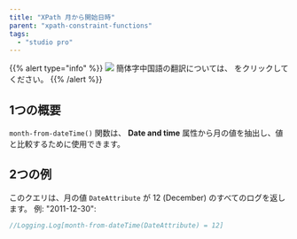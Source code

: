 ```yaml
---
title: "XPath 月から開始日時"
parent: "xpath-constraint-functions"
tags:
  - "studio pro"
---
```


{{% alert type="info" %}}
<img src="attachments/chinese-translation/china.png" style="display: inline-block; margin: 0" /> 簡体字中国語の翻訳については、 [<unk> <unk> <unk>](https://cdn.mendix.tencent-cloud.com/documentation/refguide8/xpath-month-from-datetime.pdf) をクリックしてください。
{{% /alert %}}

## 1つの概要

`month-from-dateTime()` 関数は、 **Date and time** 属性から月の値を抽出し、値と比較するために使用できます。

## 2つの例

このクエリは、月の値 `DateAttribute` が 12 (December) のすべてのログを返します。 例: "2011-12-30":

```java
//Logging.Log[month-from-dateTime(DateAttribute) = 12]
```
